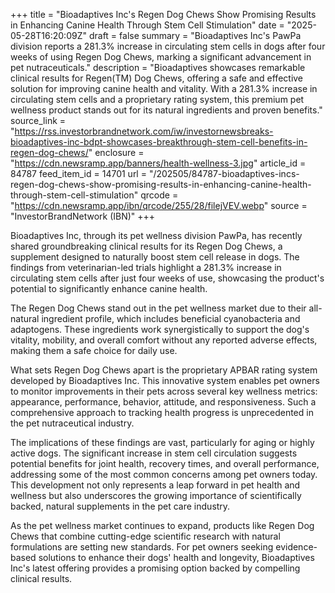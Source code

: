 +++
title = "Bioadaptives Inc's Regen Dog Chews Show Promising Results in Enhancing Canine Health Through Stem Cell Stimulation"
date = "2025-05-28T16:20:09Z"
draft = false
summary = "Bioadaptives Inc's PawPa division reports a 281.3% increase in circulating stem cells in dogs after four weeks of using Regen Dog Chews, marking a significant advancement in pet nutraceuticals."
description = "Bioadaptives showcases remarkable clinical results for Regen(TM) Dog Chews, offering a safe and effective solution for improving canine health and vitality. With a 281.3% increase in circulating stem cells and a proprietary rating system, this premium pet wellness product stands out for its natural ingredients and proven benefits."
source_link = "https://rss.investorbrandnetwork.com/iw/investornewsbreaks-bioadaptives-inc-bdpt-showcases-breakthrough-stem-cell-benefits-in-regen-dog-chews/"
enclosure = "https://cdn.newsramp.app/banners/health-wellness-3.jpg"
article_id = 84787
feed_item_id = 14701
url = "/202505/84787-bioadaptives-incs-regen-dog-chews-show-promising-results-in-enhancing-canine-health-through-stem-cell-stimulation"
qrcode = "https://cdn.newsramp.app/ibn/qrcode/255/28/filejVEV.webp"
source = "InvestorBrandNetwork (IBN)"
+++

<p>Bioadaptives Inc, through its pet wellness division PawPa, has recently shared groundbreaking clinical results for its Regen Dog Chews, a supplement designed to naturally boost stem cell release in dogs. The findings from veterinarian-led trials highlight a 281.3% increase in circulating stem cells after just four weeks of use, showcasing the product's potential to significantly enhance canine health.</p><p>The Regen Dog Chews stand out in the pet wellness market due to their all-natural ingredient profile, which includes beneficial cyanobacteria and adaptogens. These ingredients work synergistically to support the dog's vitality, mobility, and overall comfort without any reported adverse effects, making them a safe choice for daily use.</p><p>What sets Regen Dog Chews apart is the proprietary APBAR rating system developed by Bioadaptives Inc. This innovative system enables pet owners to monitor improvements in their pets across several key wellness metrics: appearance, performance, behavior, attitude, and responsiveness. Such a comprehensive approach to tracking health progress is unprecedented in the pet nutraceutical industry.</p><p>The implications of these findings are vast, particularly for aging or highly active dogs. The significant increase in stem cell circulation suggests potential benefits for joint health, recovery times, and overall performance, addressing some of the most common concerns among pet owners today. This development not only represents a leap forward in pet health and wellness but also underscores the growing importance of scientifically backed, natural supplements in the pet care industry.</p><p>As the pet wellness market continues to expand, products like Regen Dog Chews that combine cutting-edge scientific research with natural formulations are setting new standards. For pet owners seeking evidence-based solutions to enhance their dogs' health and longevity, Bioadaptives Inc's latest offering provides a promising option backed by compelling clinical results.</p>